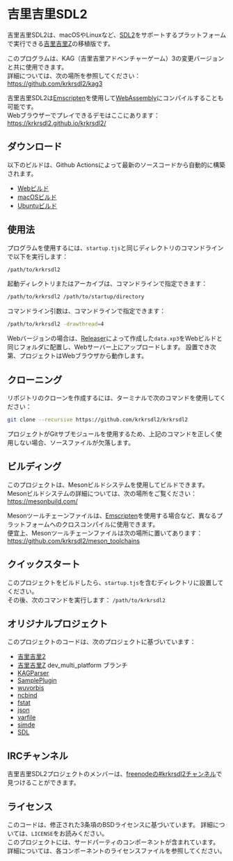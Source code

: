 # 吉里吉里SDL2

吉里吉里SDL2は、macOSやLinuxなど、[SDL2](https://www.libsdl.org/)をサポートするプラットフォームで実行できる[吉里吉里Z](https://krkrz.github.io/)の移植版です。  

このプログラムは、KAG（吉里吉里アドベンチャーゲーム）3の変更バージョンと共に使用できます。  
詳細については、次の場所を参照してください：https://github.com/krkrsdl2/kag3  

吉里吉里SDL2は[Emscripten](https://emscripten.org/)を使用して[WebAssembly](https://webassembly.org/)にコンパイルすることも可能です。  
Webブラウザーでプレイできるデモはここにあります：https://krkrsdl2.github.io/krkrsdl2/  

## ダウンロード

以下のビルドは、Github Actionsによって最新のソースコードから自動的に構築されます。

* [Webビルド](https://github.com/krkrsdl2/krkrsdl2/releases/download/latest/krkrsdl2-web.zip)
* [macOSビルド](https://github.com/krkrsdl2/krkrsdl2/releases/download/latest/krkrsdl2-macos.zip)
* [Ubuntuビルド](https://github.com/krkrsdl2/krkrsdl2/releases/download/latest/krkrsdl2-ubuntu.zip)

## 使用法

プログラムを使用するには、`startup.tjs`と同じディレクトリのコマンドラインで以下を実行します：
```bash
/path/to/krkrsdl2
```

起動ディレクトリまたはアーカイブは、コマンドラインで指定できます：
```bash
/path/to/krkrsdl2 /path/to/startup/directory
```

コマンドライン引数は、コマンドラインで指定できます：
```bash
/path/to/krkrsdl2 -drawthread=4
```

Webバージョンの場合は、[Releaser](https://krkrz.github.io/krkr2doc/kr2doc/contents/Releaser.html)によって作成した`data.xp3`をWebビルドと同じフォルダに配置し、Webサーバー上にアップロードします。 設置でき次第、プロジェクトはWebブラウザから動作します。

## クローニング

リポジトリのクローンを作成するには、ターミナルで次のコマンドを使用してください：

```bash
git clone --recursive https://github.com/krkrsdl2/krkrsdl2
```
プロジェクトがGitサブモジュールを使用するため、上記のコマンドを正しく使用しない場合、ソースファイルが欠落します。

## ビルディング

このプロジェクトは、Mesonビルドシステムを使用してビルドできます。  
Mesonビルドシステムの詳細については、次の場所をご覧ください： https://mesonbuild.com/
 
Mesonツールチェーンファイルは、[Emscripten](https://emscripten.org/)を使用する場合など、異なるプラットフォームへのクロスコンパイルに使用できます。    
便宜上、Mesonツールチェーンファイルは次の場所に置いてあります：https://github.com/krkrsdl2/meson_toolchains  

## クイックスタート

このプロジェクトをビルドしたら、`startup.tjs`を含むディレクトリに設置してください。  
その後、次のコマンドを実行します： `/path/to/krkrsdl2`  

## オリジナルプロジェクト

このプロジェクトのコードは、次のプロジェクトに基づいています：
* [吉里吉里2](https://github.com/krkrz/krkr2)
* [吉里吉里Z](https://github.com/krkrz/krkrz) dev_multi_platform ブランチ
* [KAGParser](https://github.com/krkrz/KAGParser)
* [SamplePlugin](https://github.com/krkrz/SamplePlugin)
* [wuvorbis](https://github.com/krkrz/wuvorbis)
* [ncbind](https://github.com/wtnbgo/ncbind)
* [fstat](https://github.com/wtnbgo/fstat)
* [json](https://github.com/wtnbgo/json)
* [varfile](https://github.com/wtnbgo/varfile)
* [simde](https://github.com/simd-everywhere/simde)
* [SDL](https://github.com/libsdl-org/SDL)

## IRCチャンネル

吉里吉里SDL2プロジェクトのメンバーは、[freenodeの#krkrsdl2チャンネル](https://webchat.freenode.net/?channel=#krkrsdl2)で見つけることができます。

## ライセンス

このコードは、修正された3条項のBSDライセンスに基づいています。 詳細については、`LICENSE`をお読みください。  
このプロジェクトには、サードパーティのコンポーネントが含まれています。 詳細については、各コンポーネントのライセンスファイルを参照してください。  
